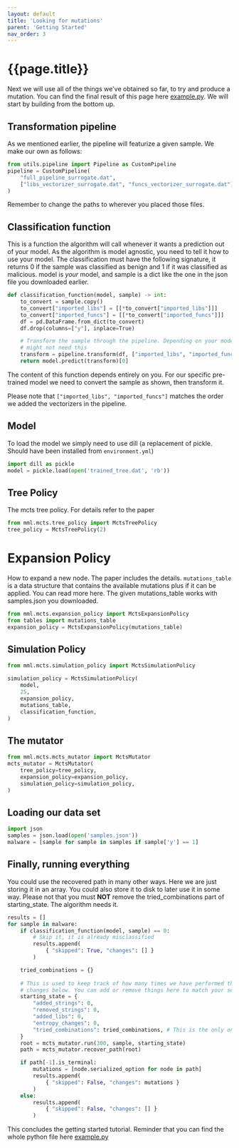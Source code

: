 ```yaml
---
layout: default
title: 'Looking for mutations'
parent: 'Getting Started'
nav_order: 3
---
```


# {{page.title}}

Next we will use all of the things we've obtained so far, to try and produce a
mutation. You can find the final result of this page here <a
href="{{'assets/example.py.txt' | absolute_url}}">example.py</a>. We will start
by building from the bottom up.

## Transformation pipeline
As we mentioned earlier, the pipeline will featurize a given sample. We make our
own as follows:

```py
from utils.pipeline import Pipeline as CustomPipeline
pipeline = CustomPipeline(
    "full_pipeline_surrogate.dat",
    ["libs_vectorizer_surrogate.dat", "funcs_vectorizer_surrogate.dat"],
)
```
<div class="alert alert-warning">
    Remember to change the paths to wherever you placed those files.
</div>


## Classification function
This is a function the algorithm will call whenever it wants a prediction out of
your model. As the algorithm is model agnostic, you need to tell it how to use
your model. The classification must have the following signature, it returns 0
if the sample was classified as benign and 1 if it was classified as malicious.
model is _your_ model, and sample is a dict like the one in the json file you
downloaded earlier.

```py
def classification_function(model, sample) -> int:
    to_convert = sample.copy()
    to_convert["imported_libs"] = [[*to_convert["imported_libs"]]]
    to_convert["imported_funcs"] = [[*to_convert["imported_funcs"]]]
    df = pd.DataFrame.from_dict(to_convert)
    df.drop(columns=["y"], inplace=True)

    # Transform the sample through the pipeline. Depending on your model you 
    # might not need this
    transform = pipeline.transform(df, ["imported_libs", "imported_funcs"])
    return model.predict(transform)[0]
```

The content of this function depends entirely on you. For our specific
pre-trained model we need to convert the sample as shown, then transform it. 

<div class="alert alert-info">
    Please note that <code>["imported_libs", "imported_funcs"]</code> matches 
    the order we added the vectorizers in the pipeline.
</div>

## Model
To load the model we simply need to use dill (a replacement of pickle. Should
have been installed from `environment.yml`)

```py
import dill as pickle
model = pickle.load(open('trained_tree.dat', 'rb'))
```

## Tree Policy
The mcts tree policy. For details refer to the paper

```py
from mml.mcts.tree_policy import MctsTreePolicy
tree_policy = MctsTreePolicy(2)
```
# Expansion Policy
How to expand a new node. The paper includes the details. `mutations_table` is a
data structure that contains the available mutations plus if it can be applied.
You can read more here. The given mutations_table works with samples.json you
downloaded.

```py
from mml.mcts.expansion_policy import MctsExpansionPolicy
from tables import mutations_table
expansion_policy = MctsExpansionPolicy(mutations_table)
```

## Simulation Policy
```py
from mml.mcts.simulation_policy import MctsSimulationPolicy

simulation_policy = MctsSimulationPolicy(
    model,
    25,
    expansion_policy,
    mutations_table,
    classification_function,
)
```

## The mutator
```py
from mml.mcts.mcts_mutator import MctsMutator
mcts_mutator = MctsMutator(
    tree_policy=tree_policy,
    expansion_policy=expansion_policy,
    simulation_policy=simulation_policy,
)
```

## Loading our data set
```py
import json
samples = json.load(open('samples.json'))
malware = [sample for sample in samples if sample['y'] == 1]
```

## Finally, running everything
You could use the recovered path in many other ways. Here we are just storing it
in an array. You could also store it to disk to later use it in some way. Please
not that you must **NOT** remove the tried_combinations part of starting_state.
The algorithm needs it.
```py
results = []
for sample in malware:
    if classification_function(model, sample) == 0:
        # Skip it, it is already misclassified
        results.append(
            { "skipped": True, "changes": [] }
        )

    tried_combinations = {}
        
    # This is used to keep track of how many times we have performed these
    # changes below. You can add or remove things here to match your setup
    starting_state = {
        "added_strings": 0,
        "removed_strings": 0,
        "added_libs": 0,
        "entropy_changes": 0,
        "tried_combinations": tried_combinations, # This is the only one you cannot remove. You need this to there
    }
    root = mcts_mutator.run(300, sample, starting_state)
    path = mcts_mutator.recover_path(root)

    if path[-1].is_terminal:
        mutations = [node.serialized_option for node in path]
        results.append(
            { "skipped": False, "changes": mutations }
        ) 
    else:
        results.append(
            { "skipped": False, "changes": [] }
        )
```

This concludes the getting started tutorial. Reminder that you can find the
whole python file here <a href="{{'assets/example.py.txt' | absolute_url}}"
target="_blank" rel="noopener noreferrer">example.py</a>
